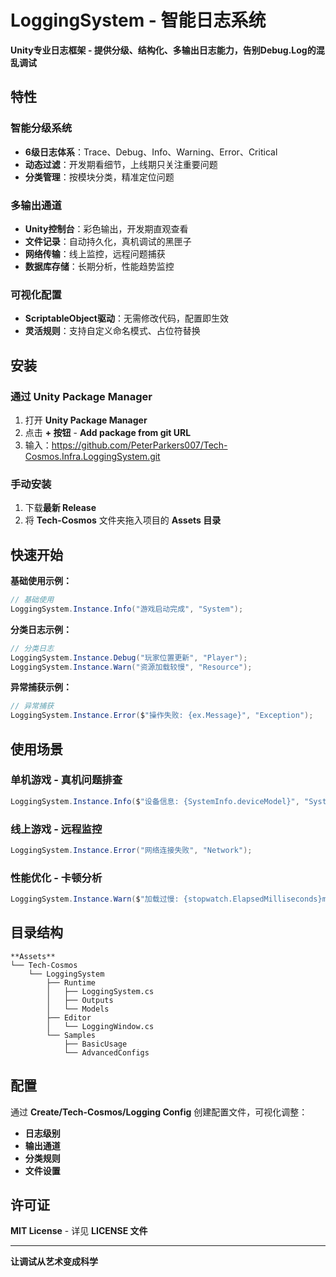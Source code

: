 # **LoggingSystem - 智能日志系统**

**Unity专业日志框架 - 提供分级、结构化、多输出日志能力，告别Debug.Log的混乱调试**

## 特性

### 智能分级系统
- **6级日志体系**：Trace、Debug、Info、Warning、Error、Critical
- **动态过滤**：开发期看细节，上线期只关注重要问题
- **分类管理**：按模块分类，精准定位问题

### 多输出通道
- **Unity控制台**：彩色输出，开发期直观查看
- **文件记录**：自动持久化，真机调试的黑匣子
- **网络传输**：线上监控，远程问题捕获
- **数据库存储**：长期分析，性能趋势监控

### 可视化配置
- **ScriptableObject驱动**：无需修改代码，配置即生效
- **灵活规则**：支持自定义命名模式、占位符替换

## 安装

### **通过 Unity Package Manager**
1. 打开 **Unity Package Manager**
2. 点击 **+ 按钮** - **Add package from git URL**
3. 输入：https://github.com/PeterParkers007/Tech-Cosmos.Infra.LoggingSystem.git

### **手动安装**
1. 下载**最新 Release**
2. 将 **Tech-Cosmos** 文件夹拖入项目的 **Assets 目录**

## 快速开始

**基础使用示例：**
```csharp
// 基础使用
LoggingSystem.Instance.Info("游戏启动完成", "System");
```
**分类日志示例：**
```csharp
// 分类日志
LoggingSystem.Instance.Debug("玩家位置更新", "Player");
LoggingSystem.Instance.Warn("资源加载较慢", "Resource");
```
**异常捕获示例：**
```csharp
// 异常捕获
LoggingSystem.Instance.Error($"操作失败: {ex.Message}", "Exception");
```
## 使用场景

### **单机游戏 - 真机问题排查**
```csharp
LoggingSystem.Instance.Info($"设备信息: {SystemInfo.deviceModel}", "System");
```
### **线上游戏 - 远程监控**
```csharp
LoggingSystem.Instance.Error("网络连接失败", "Network");
```
### **性能优化 - 卡顿分析**
```csharp
LoggingSystem.Instance.Warn($"加载过慢: {stopwatch.ElapsedMilliseconds}ms", "Performance");
```
## **目录结构**
```
**Assets**
└── Tech-Cosmos
    └── LoggingSystem
        ├── Runtime
        │   ├── LoggingSystem.cs
        │   ├── Outputs
        │   └── Models
        ├── Editor
        │   └── LoggingWindow.cs
        └── Samples
            ├── BasicUsage
            └── AdvancedConfigs
```
## **配置**

通过 **Create/Tech-Cosmos/Logging Config** 创建配置文件，可视化调整：
- **日志级别**
- **输出通道**
- **分类规则**
- **文件设置**

## **许可证**

**MIT License** - 详见 **LICENSE 文件**

---

**让调试从艺术变成科学**